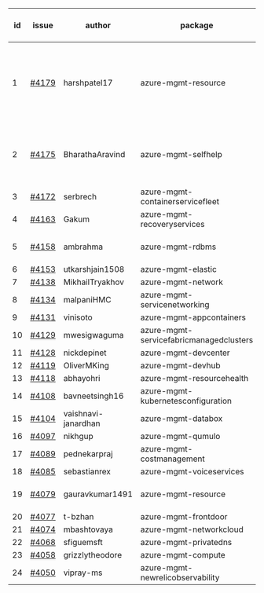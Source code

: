 | id | issue | author | package | assignee | bot advice | created date of issue | target release date | date from target |
| ------ | ------ | ------ | ------ | ------ | ------ | ------ | ------ | :-----: |
| 1 | [#4179](https://github.com/Azure/sdk-release-request/issues/4179) | harshpatel17 | azure-mgmt-resource | Wzb123456789 | duplicated issue  <br> new comment. Attention to inconsistent tag MultiAPI HoldOn | 05-18 | 06-23 |  |
| 2 | [#4175](https://github.com/Azure/sdk-release-request/issues/4175) | BharathaAravind | azure-mgmt-selfhelp | Wzb123456789 | new version is 0.0.0, please check base branch! FirstGA | 05-18 | 06-23 |  |
| 3 | [#4172](https://github.com/Azure/sdk-release-request/issues/4172) | serbrech | azure-mgmt-containerservicefleet | Wzb123456789 | FirstBeta | 05-18 | 06-23 |  |
| 4 | [#4163](https://github.com/Azure/sdk-release-request/issues/4163) | Gakum | azure-mgmt-recoveryservices | Wzb123456789 | new comment. | 05-14 | 05-26 |  |
| 5 | [#4158](https://github.com/Azure/sdk-release-request/issues/4158) | ambrahma | azure-mgmt-rdbms | Wzb123456789 | Attention to inconsistent tag MultiAPI | 05-11 | 05-26 |  |
| 6 | [#4153](https://github.com/Azure/sdk-release-request/issues/4153) | utkarshjain1508 | azure-mgmt-elastic | Wzb123456789 |  | 05-11 | 05-26 |  |
| 7 | [#4138](https://github.com/Azure/sdk-release-request/issues/4138) | MikhailTryakhov | azure-mgmt-network | Wzb123456789 |  | 05-07 | 05-26 |  |
| 8 | [#4134](https://github.com/Azure/sdk-release-request/issues/4134) | malpaniHMC | azure-mgmt-servicenetworking | Wzb123456789 |  | 05-05 | 05-26 |  |
| 9 | [#4131](https://github.com/Azure/sdk-release-request/issues/4131) | vinisoto | azure-mgmt-appcontainers | Wzb123456789 |  | 05-05 | 05-26 |  |
| 10 | [#4129](https://github.com/Azure/sdk-release-request/issues/4129) | mwesigwaguma | azure-mgmt-servicefabricmanagedclusters | Wzb123456789 |  | 05-04 | 05-26 |  |
| 11 | [#4128](https://github.com/Azure/sdk-release-request/issues/4128) | nickdepinet | azure-mgmt-devcenter | Wzb123456789 | FirstGA | 05-04 | 05-26 |  |
| 12 | [#4119](https://github.com/Azure/sdk-release-request/issues/4119) | OliverMKing | azure-mgmt-devhub | Wzb123456789 | FirstBeta | 05-01 | 05-26 |  |
| 13 | [#4118](https://github.com/Azure/sdk-release-request/issues/4118) | abhayohri | azure-mgmt-resourcehealth | Wzb123456789 |  | 05-01 | 05-26 |  |
| 14 | [#4108](https://github.com/Azure/sdk-release-request/issues/4108) | bavneetsingh16 | azure-mgmt-kubernetesconfiguration | Wzb123456789 |  | 04-28 | 05-26 |  |
| 15 | [#4104](https://github.com/Azure/sdk-release-request/issues/4104) | vaishnavi-janardhan | azure-mgmt-databox | Wzb123456789 |  | 04-27 | 05-26 |  |
| 16 | [#4097](https://github.com/Azure/sdk-release-request/issues/4097) | nikhgup | azure-mgmt-qumulo | Wzb123456789 | FirstGA | 04-26 | 05-26 |  |
| 17 | [#4089](https://github.com/Azure/sdk-release-request/issues/4089) | pednekarpraj | azure-mgmt-costmanagement | Wzb123456789 |  | 04-25 | 05-26 |  |
| 18 | [#4085](https://github.com/Azure/sdk-release-request/issues/4085) | sebastianrex | azure-mgmt-voiceservices | Wzb123456789 | FirstGA | 04-25 | 05-26 |  |
| 19 | [#4079](https://github.com/Azure/sdk-release-request/issues/4079) | gauravkumar1491 | azure-mgmt-resource | Wzb123456789 | duplicated issue  <br> HoldOn | 04-24 | 05-26 |  |
| 20 | [#4077](https://github.com/Azure/sdk-release-request/issues/4077) | t-bzhan | azure-mgmt-frontdoor | Wzb123456789 |  | 04-23 | 05-26 |  |
| 21 | [#4074](https://github.com/Azure/sdk-release-request/issues/4074) | mbashtovaya | azure-mgmt-networkcloud | Wzb123456789 | FirstBeta | 04-21 | 05-26 |  |
| 22 | [#4068](https://github.com/Azure/sdk-release-request/issues/4068) | sfiguemsft | azure-mgmt-privatedns | Wzb123456789 |  | 04-20 | 05-26 |  |
| 23 | [#4058](https://github.com/Azure/sdk-release-request/issues/4058) | grizzlytheodore | azure-mgmt-compute | Wzb123456789 |  | 04-18 | 05-26 |  |
| 24 | [#4050](https://github.com/Azure/sdk-release-request/issues/4050) | vipray-ms | azure-mgmt-newrelicobservability | Wzb123456789 | FirstGA | 04-17 | 05-26 |  |
